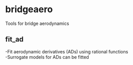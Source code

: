 # bridgeaero

Tools for bridge aerodynamics


## fit_ad
-Fit aerodynamic derivatives (ADs) using rational functions \
-Surrogate models for ADs can be fitted
